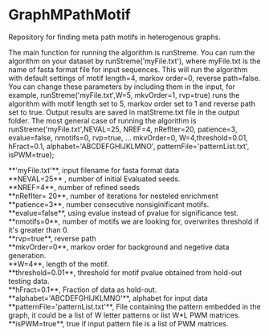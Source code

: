 # GraphMPathMotif
Repository for finding meta path motifs in heterogenous graphs. 

</p>
The main function for running the algorithm is runStreme. You can rum the algorithm on your dataset by runStreme('myFile.txt'), where myFile.txt is the name of fasta format file for input sequences. This will run the algorithm with default settings of motif length=4, markov order=0, reverse path=false. You can change these parameters  by including them in the input, for example,  runStreme('myFile.txt',W=5, mkvOrder=1, rvp=true) runs the algorithm with motif length set to 5,  markov order set to 1 and reverse path set to true. Output results are saved in matStreme.txt file in the output folder. The most general case of running the algorithm is 
runStreme('myFile.txt',NEVAL=25, NREF=4, nRefIter=20, patience=3, evalue=false, nmotifs=0, rvp=true, ...
    mkvOrder=0, W=4,threshold=0.01, hFract=0.1, alphabet='ABCDEFGHIJKLMNO', patternFile='patternList.txt', isPWM=true);
  </p>
 **'myFile.txt'**, input filename for fasta format data<br>
  **NEVAL=25** , number of initial Evaluated seeds.<br>
  **NREF=4**, number of refined seeds<br>
  **nRefIter= 20**, number of iterations for nesteled enrichment <br>
  **patience=3**, number consecutive nonsiginificant motifs. <br>
  **evalue=false**, using evalue instead of pvalue for significance test.<br> 
  **nmotifs=0**, number of motifs we are looking for, overwrites threshold if it's greater than 0.<br> 
  **rvp=true**, reverse path <br>
  **mkvOrder=0**, markov order for background and negetive data generation.<br>
  **W=4**, length of the motif. <br>
  **threshold=0.01**, threshold for motif pvalue obtained from hold-out testing data. <br>
   **hFract=0.1**, Fraction of data as hold-out.<br>
   **alphabet='ABCDEFGHIJKLMNO'**, alphabet for input data<br>
   **patternFile='patternList.txt'**, File containing the pattern embedded in the graph, it could be a list of W letter patterns or list W*L PWM matrices.<br>  
   **isPWM=true**, true if input pattern file is a list of PWM matrices.<br> 
    </p>
    
    
    
